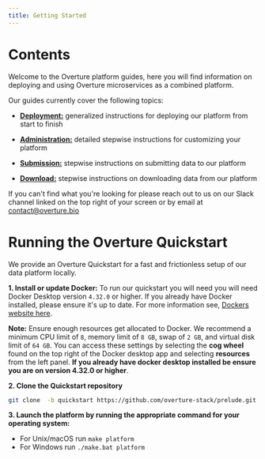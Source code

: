 ```yaml
---
title: Getting Started
---
```


# Contents

Welcome to the Overture platform guides, here you will find information on deploying and using Overture microservices as a combined platform.

Our guides currently cover the following topics:

- **[Deployment:](/documentation/guides/deployment/introduction)** generalized instructions for deploying our platform from start to finish

- **[Administration:](/documentation/guides/administration/introduction)** detailed stepwise instructions for customizing your platform

- **[Submission:](/documentation/guides/submission/clientsubmission)** stepwise instructions on submitting data to our platform

- **[Download:](/documentation/guides/download/clientdownload)** stepwise instructions on downloading data from our platform

<Note title="Help us make our guides better">If you can't find what you're looking for please reach out to us on our Slack channel linked on the top right of your screen or by email at contact@overture.bio</Note>

# Running the Overture Quickstart

We provide an Overture Quickstart for a fast and frictionless setup of our data platform locally.

**1. Install or update Docker:** To run our quickstart you will need you will need Docker Desktop version `4.32.0` or higher. If you already have Docker installed, please ensure it's up to date. For more information see, [Dockers website here](https://www.docker.com/products/docker-desktop/).

<Warning>**Note:** Ensure enough resources get allocated to Docker. We recommend a minimum CPU limit of `8`, memory limit of `8 GB`, swap of `2 GB`, and virtual disk limit of `64 GB`. You can access these settings by selecting the **cog wheel** found on the top right of the Docker desktop app and selecting **resources** from the left panel. **If you already have docker desktop installed be ensure you are on version 4.32.0 or higher**.</Warning>

**2. Clone the Quickstart repository**

```bash
git clone  -b quickstart https://github.com/overture-stack/prelude.git
```

**3. Launch the platform by running the appropriate command for your operating system:**

- For Unix/macOS run `make platform`
- For Windows run `./make.bat platform`
